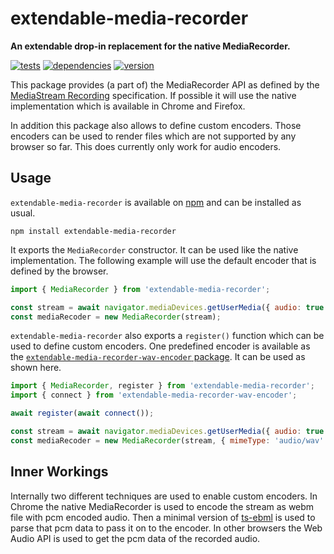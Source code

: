 # extendable-media-recorder

**An extendable drop-in replacement for the native MediaRecorder.**

[![tests](https://img.shields.io/travis/chrisguttandin/extendable-media-recorder/master.svg?style=flat-square)](https://travis-ci.org/chrisguttandin/extendable-media-recorder)
[![dependencies](https://img.shields.io/david/chrisguttandin/extendable-media-recorder.svg?style=flat-square)](https://www.npmjs.com/package/extendable-media-recorder)
[![version](https://img.shields.io/npm/v/extendable-media-recorder.svg?style=flat-square)](https://www.npmjs.com/package/extendable-media-recorder)

This package provides (a part of) the MediaRecorder API as defined by the [MediaStream Recording](https://w3c.github.io/mediacapture-record) specification. If possible it will use the native implementation which is available in Chrome and Firefox.

In addition this package also allows to define custom encoders. Those encoders can be used to render files which are not supported by any browser so far. This does currently only work for audio encoders.

## Usage

`extendable-media-recorder` is available on [npm](https://www.npmjs.com/package/extendable-media-recorder) and can be installed as usual.

```shell
npm install extendable-media-recorder
```

It exports the `MediaRecorder` constructor. It can be used like the native implementation. The following example will use the default encoder that is defined by the browser.

```js
import { MediaRecorder } from 'extendable-media-recorder';

const stream = await navigator.mediaDevices.getUserMedia({ audio: true });
const mediaRecoder = new MediaRecorder(stream);
```

`extendable-media-recorder` also exports a `register()` function which can be used to define custom encoders. One predefined encoder is available as the [`extendable-media-recorder-wav-encoder` package](https://github.com/chrisguttandin/extendable-media-recorder-wav-encoder). It can be used as shown here.

```js
import { MediaRecorder, register } from 'extendable-media-recorder';
import { connect } from 'extendable-media-recorder-wav-encoder';

await register(await connect());

const stream = await navigator.mediaDevices.getUserMedia({ audio: true });
const mediaRecoder = new MediaRecorder(stream, { mimeType: 'audio/wav' });
```

## Inner Workings

Internally two different techniques are used to enable custom encoders. In Chrome the native MediaRecorder is used to encode the stream as webm file with pcm encoded audio. Then a minimal version of [ts-ebml](https://github.com/legokichi/ts-ebml) is used to parse that pcm data to pass it on to the encoder. In other browsers the Web Audio API is used to get the pcm data of the recorded audio.
